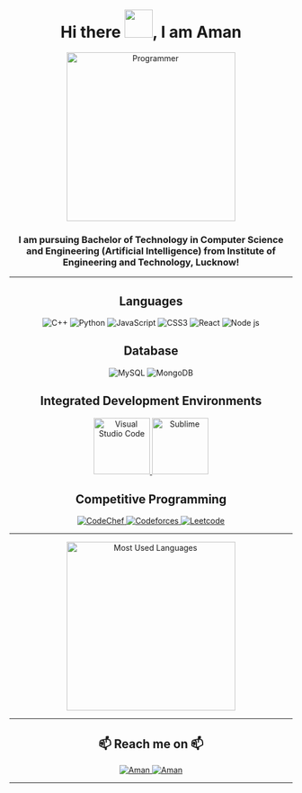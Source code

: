 <h1 align = "center"> Hi there <img src="https://media.tenor.com/SNL9_xhZl9oAAAAi/waving-hand-joypixels.gif" width="50">, I am Aman </h1>
<p align = "center"> <img src="https://cdn.dribbble.com/users/1162077/screenshots/3848914/programmer.gif" alt="Programmer" height = "300px"></p>
<h3 align = "center"> I am pursuing Bachelor of Technology in Computer Science and Engineering (Artificial Intelligence) from Institute of Engineering and Technology, Lucknow! </h3>

---

<h2 align="center">Languages</h2>
<p align="center">
  <img src="https://cdn-icons-png.flaticon.com/128/6132/6132222.png" alt="C++" />
  <img src="https://cdn-icons-png.flaticon.com/128/5968/5968350.png" alt="Python" />
  <img src="https://cdn-icons-png.flaticon.com/128/5968/5968292.png" alt="JavaScript" />
  <img src="https://cdn-icons-png.flaticon.com/128/732/732190.png" alt="CSS3" />
  <img src="https://cdn-icons-png.flaticon.com/128/15886/15886932.png" alt="React" />
  <img src="https://cdn-icons-png.flaticon.com/128/15484/15484303.png" alt="Node js" />
</p>
<h2 align="center">Database</h2>
<p align="center">
  <img src="https://cdn-icons-png.flaticon.com/128/919/919836.png" alt="MySQL" />
  <img src="https://encrypted-tbn0.gstatic.com/images?q=tbn:ANd9GcQPR4mRS1AdY6vv1z1SyeNscuar6nHM8Cz84Q&s" alt="MongoDB"/>
</p>
<h2 align="center">Integrated Development Environments</h2>
<p align="center"> 
  <a href="https://code.visualstudio.com/" target="_blank">
    <img src="https://cdn.iconscout.com/icon/free/png-512/free-visual-studio-code-logo-icon-download-in-svg-png-gif-file-formats--vs-editore-coding-brand-filled-line-pack-logos-icons-2724650.png?f=webp&w=512" height=100px width=100px alt="Visual Studio Code"/> 
  </a>
  <a href="https://www.sublimetext.com/" target="_blank">
    <img src="https://cdn.iconscout.com/icon/free/png-512/free-sublime-text-logo-icon-download-in-svg-png-gif-file-formats--technology-social-media-company-brand-vol-6-pack-logos-icons-3030365.png?f=webp&w=512" height=100px width=100px alt="Sublime"/> 
  </a>
</p>
<h2 align="center">Competitive Programming</h2>
<p align="center"> 
  <a href="https://www.codechef.com/users/aman_chahar" target="_blank">
    <img src="https://cdn.codechef.com/images/cc-logo.svg" alt="CodeChef"/> 
  </a>
  <a href="https://codeforces.com/profile/07_Aman" target="_blank">
    <img src="https://codeforces.com/codeforces.org/s/17333/images/codeforces-sponsored-by-ton.png" alt="Codeforces"/> 
  </a>
  <a href="https://leetcode.com/amanchahar175" target="_blank">
    <img src="https://encrypted-tbn0.gstatic.com/images?q=tbn:ANd9GcS6Pkd0jII9MYPSP9Qw44GlMK4Tsnau_5yW1nbLV14e27JqTOraB9z4zyGaNg&s" alt="Leetcode"/> 
  </a>
</p>

---

<div align="center">
  <img src="https://github-readme-stats.vercel.app/api/top-langs/?username=Aman-Kumar0711&layout=compact" height=300px alt="Most Used Languages" height="138px" />
</div>

---

<h2 align = "center"> 📫 Reach me on 📫 </h2>
<p align = "center"> 
  <a  href = "https://www.linkedin.com/in/amankumar0711/" target = "_blank"> 
    <img src="https://cdn-icons-png.flaticon.com/128/3536/3536505.png" alt = "Aman" />
  </a>
  <a href = "mailto:amanchahar175@gmail.com" target = "_blank">
    <img src="https://cdn-icons-png.flaticon.com/128/5968/5968534.png"  alt = "Aman" />
  </a>
</p>

---

